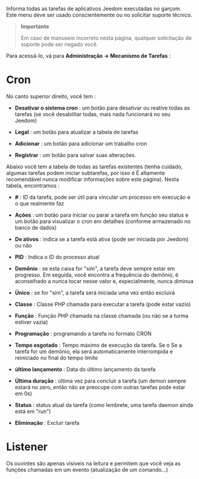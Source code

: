 Informa todas as tarefas de aplicativos Jeedom executadas no
garçom. Este menu deve ser usado conscientemente ou no
solicitar suporte técnico.

> **Importante**
>
> Em caso de manuseio incorreto nesta página, qualquer solicitação de
> suporte pode ser negado você.

Para acessá-lo, vá para **Administração → Mecanismo de Tarefas**
:

# Cron

No canto superior direito, você tem :

-   **Desativar o sistema cron** : um botão para desativar ou
    reative todas as tarefas (se você desabilitar todas, mais
    nada funcionará no seu Jeedom)

-   **Legal** : um botão para atualizar a tabela de tarefas

-   **Adicionar** : um botão para adicionar um trabalho cron

-   **Registrar** : um botão para salvar suas alterações.

Abaixo você tem a tabela de todas as tarefas existentes
(tenha cuidado, algumas tarefas podem iniciar subtarefas, por isso é
É altamente recomendável nunca modificar informações sobre este
página). Nesta tabela, encontramos :

-   **\#** : ID da tarefa, pode ser útil para vincular um
    processo em execução e o que realmente faz

-   **Ações** : um botão para iniciar ou parar a tarefa em função
    seu status e um botão para visualizar o cron em detalhes (conforme armazenado no banco de dados)

-   **De ativos** : indica se a tarefa está ativa (pode ser iniciada
    por Jeedom) ou não

-   **PID** : Indica o ID do processo atual

-   **Demônio** : se esta caixa for "sim", a tarefa deve sempre
    estar em progresso. Em seguida, você encontra a frequência do demônio, é
    aconselhado a nunca tocar nesse valor e, especialmente, nunca
    diminua

-   **Único** : se for "sim", a tarefa será iniciada uma vez
    então excluirá

-   **Classe** : Classe PHP chamada para executar a tarefa (pode
    estar vazio)

-   **Função** : Função PHP chamada na classe chamada (ou não
    se a turma estiver vazia)

-   **Programação** : programando a tarefa no formato CRON

-   **Tempo esgotado** : Tempo máximo de execução da tarefa. Se o
    Se a tarefa for um demônio, ela será automaticamente interrompida e
    reiniciado no final do tempo limite

-   **último lançamento** : Data do último lançamento da tarefa

-   **Última duração** : última vez para concluir a tarefa (um
    demon sempre estará no zero, então não se preocupe com outras tarefas
    pode estar em 0s)

-   **Status** : status atual da tarefa (como lembrete, uma tarefa daemon
    ainda está em "run")

-   **Eliminação** : Excluir tarefa


# Listener

Os ouvintes são apenas visíveis na leitura e permitem que você veja as funções chamadas em um evento (atualização de um comando...)
